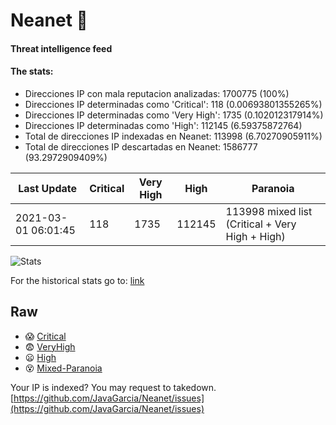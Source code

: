 # Neanet :hocho:
#### Threat intelligence feed
#### The stats:

- Direcciones IP con mala reputacion analizadas: 1700775 (100%)
- Direcciones IP determinadas como 'Critical':  118 (0.00693801355265%)
- Direcciones IP determinadas como 'Very High':  1735 (0.102012317914%)
- Direcciones IP determinadas como 'High':  112145 (6.59375872764)
- Total de direcciones IP indexadas en Neanet:  113998 (6.70270905911%)
- Total de direcciones IP descartadas en Neanet:  1586777 (93.2972909409%)

| Last Update | Critical | Very High | High | Paranoia |
| --- | --- | --- | --- | --- |
| 2021-03-01 06:01:45 | 118 | 1735 | 112145 | 113998 mixed list (Critical + Very High + High)|

![Stats](https://docs.google.com/spreadsheets/d/e/2PACX-1vSnaNMIXVabIpDJjufMlzH7poXnshF3mgd8Is1g9ytUEzVsP5my4Trn8f-xkoLLQ38xpL3HtmUexLo6/pubchart?oid=501124687&format=image)

For the historical stats go to: [link](/stats.csv)
## Raw
- :scream: [Critical](https://raw.githubusercontent.com/JavaGarcia/Neanet/master/blacklists/neanet_critical.txt)
- :fearful: [VeryHigh](https://raw.githubusercontent.com/JavaGarcia/Neanet/master/blacklists/neanet_veryHigh.txtt)
- :frowning: [High](https://raw.githubusercontent.com/JavaGarcia/Neanet/master/blacklists/neanet_high.txt)
- :dizzy_face: [Mixed-Paranoia](https://raw.githubusercontent.com/JavaGarcia/Neanet/master/blacklists/neanet_all.txt)


Your IP is indexed? You may request to takedown. [https://github.com/JavaGarcia/Neanet/issues](https://github.com/JavaGarcia/Neanet/issues)





























































































































































































































































































































































































































































































































































































































































































































































































































































































































































































































































































































































































































































































































































































































































































































































































































































































































































































































































































































































































































































































































































































































































































































































































































































































































































































































































































































































































































































































































































































































































































































































































































































































































































































































































































































































































































































































































































































































































































































































































































































































































































































































































































































































































































































































































































































































































































































